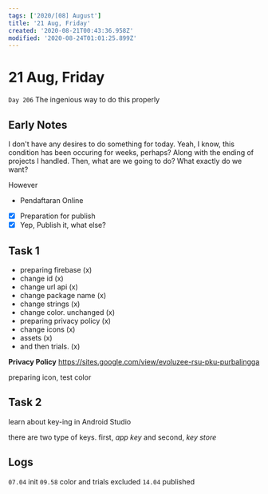```yaml
---
tags: ['2020/[08] August']
title: '21 Aug, Friday'
created: '2020-08-21T00:43:36.958Z'
modified: '2020-08-24T01:01:25.899Z'
---
```


# 21 Aug, Friday

`Day 206` The ingenious way to do this properly

## Early Notes
I don't have any desires to do something for today. Yeah, I know, this condition has been occuring for weeks, perhaps? Along with the ending of projects I handled. Then, what are we going to do? What exactly do we want? 

However
- Pendaftaran Online
- [x] Preparation for publish
- [x] Yep, Publish it, what else?

## Task 1
- preparing firebase (x)
- change id (x)
- change url api (x)
- change package name (x)
- change strings (x)
- change color. unchanged (x)
- preparing privacy policy (x)
- change icons (x)
- assets (x)
- and then trials. (x)

**Privacy Policy**
https://sites.google.com/view/evoluzee-rsu-pku-purbalingga

preparing icon, 
test color

## Task 2
learn about key-ing in Android Studio

there are two type of keys. first, *app key* and second, *key store*


## Logs
`07.04` init
`09.58` color and trials excluded
`14.04` published

